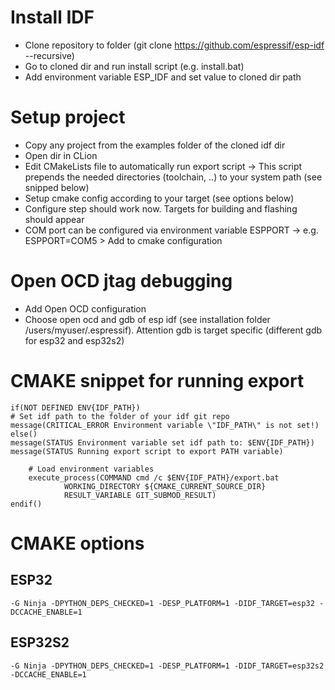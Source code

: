 # Install IDF
* Clone repository to folder (git clone https://github.com/espressif/esp-idf --recursive)
* Go to cloned dir and run install script (e.g. install.bat)
* Add environment variable ESP_IDF and set value to cloned dir path

# Setup project
* Copy any project from the examples folder of the cloned idf dir
* Open dir in CLion
* Edit CMakeLists file to automatically run export script -> This script prepends the needed directories (toolchain, ..) to your system path (see snipped below)
* Setup cmake config according to your target (see options below)
* Configure step should work now. Targets for building and flashing should appear
* COM port can be configured via environment variable ESPPORT -> e.g. ESPPORT=COM5 > Add to cmake configuration

# Open OCD jtag debugging
* Add Open OCD configuration
* Choose open ocd and gdb of esp idf (see installation folder /users/myuser/.espressif). Attention gdb is target specific (different gdb for esp32 and esp32s2)

# CMAKE snippet for running export
```
if(NOT DEFINED ENV{IDF_PATH})
# Set idf path to the folder of your idf git repo
message(CRITICAL_ERROR Environment variable \"IDF_PATH\" is not set!)
else()
message(STATUS Environment variable set idf path to: $ENV{IDF_PATH})
message(STATUS Running export script to export PATH variable)

    # Load environment variables
    execute_process(COMMAND cmd /c $ENV{IDF_PATH}/export.bat
            WORKING_DIRECTORY ${CMAKE_CURRENT_SOURCE_DIR}
            RESULT_VARIABLE GIT_SUBMOD_RESULT)
endif()
```

# CMAKE options
## ESP32
``
-G Ninja -DPYTHON_DEPS_CHECKED=1 -DESP_PLATFORM=1 -DIDF_TARGET=esp32 -DCCACHE_ENABLE=1
``

## ESP32S2
``
-G Ninja -DPYTHON_DEPS_CHECKED=1 -DESP_PLATFORM=1 -DIDF_TARGET=esp32s2 -DCCACHE_ENABLE=1
``
